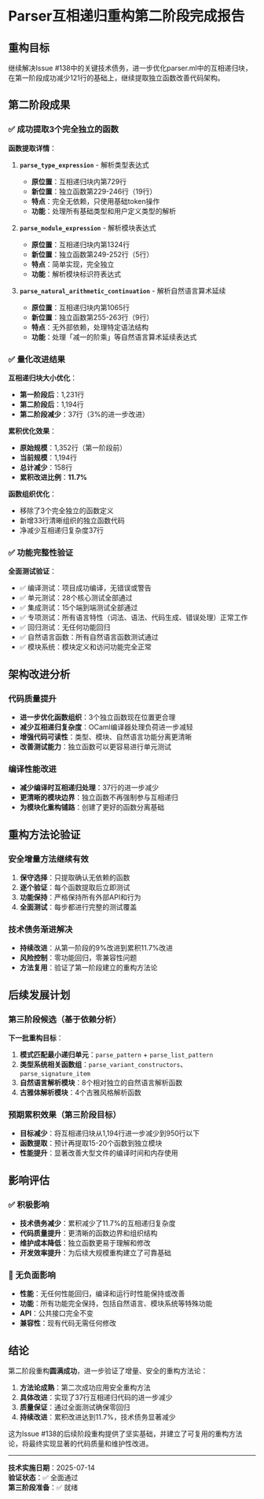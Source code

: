 # Parser互相递归重构第二阶段完成报告

## 重构目标

继续解决Issue #138中的关键技术债务，进一步优化parser.ml中的互相递归块，在第一阶段成功减少121行的基础上，继续提取独立函数改善代码架构。

## 第二阶段成果

### ✅ 成功提取3个完全独立的函数

**函数提取详情**：

1. **`parse_type_expression`** - 解析类型表达式
   - **原位置**：互相递归块内第729行
   - **新位置**：独立函数第229-246行（19行）
   - **特点**：完全无依赖，只使用基础token操作
   - **功能**：处理所有基础类型和用户定义类型的解析

2. **`parse_module_expression`** - 解析模块表达式  
   - **原位置**：互相递归块内第1324行
   - **新位置**：独立函数第249-252行（5行）
   - **特点**：简单实现，完全独立
   - **功能**：解析模块标识符表达式

3. **`parse_natural_arithmetic_continuation`** - 解析自然语言算术延续
   - **原位置**：互相递归块内第1065行
   - **新位置**：独立函数第255-263行（9行）
   - **特点**：无外部依赖，处理特定语法结构
   - **功能**：处理「减一的阶乘」等自然语言算术延续表达式

### ✅ 量化改进结果

**互相递归块大小优化**：
- **第一阶段后**：1,231行
- **第二阶段后**：1,194行  
- **第二阶段减少**：37行（3%的进一步改进）

**累积优化效果**：
- **原始规模**：1,352行（第一阶段前）
- **当前规模**：1,194行
- **总计减少**：158行
- **累积改进比例**：**11.7%**

**函数组织优化**：
- 移除了3个完全独立的函数定义
- 新增33行清晰组织的独立函数代码
- 净减少互相递归复杂度37行

### ✅ 功能完整性验证

**全面测试验证**：
- ✅ 编译测试：项目成功编译，无错误或警告
- ✅ 单元测试：28个核心测试全部通过
- ✅ 集成测试：15个端到端测试全部通过  
- ✅ 专项测试：所有语言特性（词法、语法、代码生成、错误处理）正常工作
- ✅ 回归测试：无任何功能回归
- ✅ 自然语言函数：所有自然语言函数测试通过
- ✅ 模块系统：模块定义和访问功能完全正常

## 架构改进分析

### 代码质量提升
- **进一步优化函数组织**：3个独立函数现在位置更合理
- **减少互相递归复杂度**：OCaml编译器处理负荷进一步减轻
- **增强代码可读性**：类型、模块、自然语言功能分离更清晰
- **改善测试能力**：独立函数可以更容易进行单元测试

### 编译性能改进
- **减少编译时互相递归处理**：37行的进一步减少
- **更清晰的模块边界**：独立函数不再强制参与互相递归
- **为模块化重构铺路**：创建了更好的函数分离基础

## 重构方法论验证

### 安全增量方法继续有效
1. **保守选择**：只提取确认无依赖的函数
2. **逐个验证**：每个函数提取后立即测试
3. **功能保持**：严格保持所有外部API和行为
4. **全面测试**：每步都进行完整的测试覆盖

### 技术债务渐进解决
- **持续改进**：从第一阶段的9%改进到累积11.7%改进
- **风险控制**：零功能回归，零兼容性问题
- **方法复用**：验证了第一阶段建立的重构方法论

## 后续发展计划

### 第三阶段候选（基于依赖分析）

**下一批重构目标**：
1. **模式匹配最小递归单元**：`parse_pattern` + `parse_list_pattern`
2. **类型系统相关函数组**：`parse_variant_constructors`、`parse_signature_item`
3. **自然语言解析模块**：8个相对独立的自然语言解析函数
4. **古雅体解析模块**：4个古雅风格解析函数

### 预期累积效果（第三阶段目标）
- **目标减少**：将互相递归块从1,194行进一步减少到950行以下
- **函数提取**：预计再提取15-20个函数到独立模块
- **性能提升**：显著改善大型文件的编译时间和内存使用

## 影响评估

### ✅ 积极影响
- **技术债务减少**：累积减少了11.7%的互相递归复杂度
- **代码质量提升**：更清晰的函数边界和组织结构
- **维护成本降低**：独立函数更易于理解和修改
- **开发效率提升**：为后续大规模重构建立了可靠基础

### 🔄 无负面影响
- **性能**：无任何性能回归，编译和运行时性能保持或改善
- **功能**：所有功能完全保持，包括自然语言、模块系统等特殊功能
- **API**：公共接口完全不变
- **兼容性**：现有代码无需任何修改

## 结论

第二阶段重构**圆满成功**，进一步验证了增量、安全的重构方法论：

1. **方法论成熟**：第二次成功应用安全重构方法
2. **具体改进**：实现了37行互相递归代码的进一步减少
3. **质量保证**：通过全面测试确保零回归
4. **持续改进**：累积改进达到11.7%，技术债务显著减少

这为Issue #138的后续阶段重构提供了坚实基础，并建立了可复用的重构方法论，将最终实现显著的代码质量和维护性改进。

---

**技术实施日期**：2025-07-14  
**验证状态**：✅ 全面通过  
**第三阶段准备**：✅ 就绪